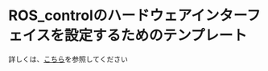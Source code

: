 # ROS_controlのハードウェアインターフェイスを設定するためのテンプレート

詳しくは、[こちら](https://github.com/PickNikRobotics/ros_control_boilerplate)を参照してください